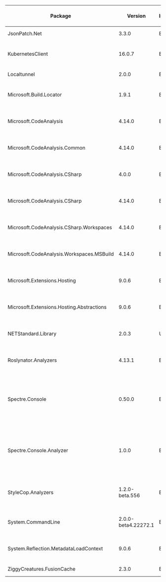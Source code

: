 | Package                                   | Version             | License Information Origin | License Expression                                         | License Url                                                | Copyright                                                           | Authors                                                             | Package Project Url                                  |
| ----------------------------------------- | ------------------- | -------------------------- | ---------------------------------------------------------- | ---------------------------------------------------------- | ------------------------------------------------------------------- | ------------------------------------------------------------------- | ---------------------------------------------------- |
| JsonPatch.Net                             | 3.3.0               | Expression                 | MIT                                                        | https://licenses.nuget.org/MIT                             |                                                                     | Greg Dennis                                                         | https://github.com/json-everything/json-everything   |
| KubernetesClient                          | 16.0.7              | Expression                 | Apache-2.0                                                 | https://licenses.nuget.org/Apache-2.0                      | 2017 The Kubernetes Project Authors                                 | The Kubernetes Project Authors                                      | https://github.com/kubernetes-client/csharp          |
| Localtunnel                               | 2.0.0               | Expression                 | MIT                                                        | https://licenses.nuget.org/MIT                             | Angelo Breuer 2024                                                  | Angelo Breuer                                                       | https://github.com/angelobreuer/localtunnel-client   |
| Microsoft.Build.Locator                   | 1.9.1               | Expression                 | MIT                                                        | https://licenses.nuget.org/MIT                             | © Microsoft Corporation. All rights reserved.                       | Microsoft                                                           | https://github.com/microsoft/MSBuildLocator          |
| Microsoft.CodeAnalysis                    | 4.14.0              | Expression                 | MIT                                                        | https://licenses.nuget.org/MIT                             | © Microsoft Corporation. All rights reserved.                       | Microsoft                                                           | https://github.com/dotnet/roslyn                     |
| Microsoft.CodeAnalysis.Common             | 4.14.0              | Expression                 | MIT                                                        | https://licenses.nuget.org/MIT                             | © Microsoft Corporation. All rights reserved.                       | Microsoft                                                           | https://github.com/dotnet/roslyn                     |
| Microsoft.CodeAnalysis.CSharp             | 4.0.0               | Expression                 | MIT                                                        | https://licenses.nuget.org/MIT                             | © Microsoft Corporation. All rights reserved.                       | Microsoft                                                           | https://github.com/dotnet/roslyn                     |
| Microsoft.CodeAnalysis.CSharp             | 4.14.0              | Expression                 | MIT                                                        | https://licenses.nuget.org/MIT                             | © Microsoft Corporation. All rights reserved.                       | Microsoft                                                           | https://github.com/dotnet/roslyn                     |
| Microsoft.CodeAnalysis.CSharp.Workspaces  | 4.14.0              | Expression                 | MIT                                                        | https://licenses.nuget.org/MIT                             | © Microsoft Corporation. All rights reserved.                       | Microsoft                                                           | https://github.com/dotnet/roslyn                     |
| Microsoft.CodeAnalysis.Workspaces.MSBuild | 4.14.0              | Expression                 | MIT                                                        | https://licenses.nuget.org/MIT                             | © Microsoft Corporation. All rights reserved.                       | Microsoft                                                           | https://github.com/dotnet/roslyn                     |
| Microsoft.Extensions.Hosting              | 9.0.6               | Expression                 | MIT                                                        | https://licenses.nuget.org/MIT                             | © Microsoft Corporation. All rights reserved.                       | Microsoft                                                           | https://dot.net/                                     |
| Microsoft.Extensions.Hosting.Abstractions | 9.0.6               | Expression                 | MIT                                                        | https://licenses.nuget.org/MIT                             | © Microsoft Corporation. All rights reserved.                       | Microsoft                                                           | https://dot.net/                                     |
| NETStandard.Library                       | 2.0.3               | Url                        | https://github.com/dotnet/standard/blob/master/LICENSE.TXT | https://github.com/dotnet/standard/blob/master/LICENSE.TXT | .NET Foundation and Contributors                                    | Microsoft                                                           | https://dot.net/                                     |
| Roslynator.Analyzers                      | 4.13.1              | Expression                 | Apache-2.0                                                 | https://licenses.nuget.org/Apache-2.0                      | Copyright (c) 2016-2023 Josef Pihrt                                 | Josef Pihrt                                                         | https://github.com/dotnet/roslynator                 |
| Spectre.Console                           | 0.50.0              | Expression                 | MIT                                                        | https://licenses.nuget.org/MIT                             | Patrik Svensson, Phil Scott, Nils Andresen, Cédric Luthi, Frank Ray | Patrik Svensson, Phil Scott, Nils Andresen, Cédric Luthi, Frank Ray | https://github.com/spectreconsole/spectre.console    |
| Spectre.Console.Analyzer                  | 1.0.0               | Expression                 | MIT                                                        | https://licenses.nuget.org/MIT                             | Patrik Svensson, Phil Scott, Nils Andresen, Cédric Luthi, Frank Ray | Patrik Svensson, Phil Scott, Nils Andresen, Cédric Luthi, Frank Ray | https://github.com/spectreconsole/analyzer           |
| StyleCop.Analyzers                        | 1.2.0-beta.556      | Expression                 | MIT                                                        | https://licenses.nuget.org/MIT                             | Copyright 2015 Tunnel Vision Laboratories, LLC                      | Sam Harwell et. al.                                                 | https://github.com/DotNetAnalyzers/StyleCopAnalyzers |
| System.CommandLine                        | 2.0.0-beta4.22272.1 | Expression                 | MIT                                                        | https://licenses.nuget.org/MIT                             | © Microsoft Corporation. All rights reserved.                       | Microsoft                                                           | https://github.com/dotnet/command-line-api           |
| System.Reflection.MetadataLoadContext     | 9.0.6               | Expression                 | MIT                                                        | https://licenses.nuget.org/MIT                             | © Microsoft Corporation. All rights reserved.                       | Microsoft                                                           | https://dot.net/                                     |
| ZiggyCreatures.FusionCache                | 2.3.0               | Expression                 | MIT                                                        | https://licenses.nuget.org/MIT                             | Copyright © Jody Donetti                                            | Jody Donetti                                                        | https://github.com/ZiggyCreatures/FusionCache        |
